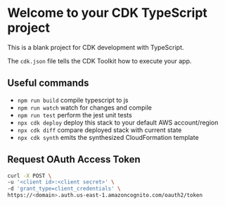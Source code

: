 # Welcome to your CDK TypeScript project

This is a blank project for CDK development with TypeScript.

The `cdk.json` file tells the CDK Toolkit how to execute your app.

## Useful commands

- `npm run build` compile typescript to js
- `npm run watch` watch for changes and compile
- `npm run test` perform the jest unit tests
- `npx cdk deploy` deploy this stack to your default AWS account/region
- `npx cdk diff` compare deployed stack with current state
- `npx cdk synth` emits the synthesized CloudFormation template

## Request OAuth Access Token

```sh
curl -X POST \
-u '<client id>:<client secret>' \
-d 'grant_type=client_credentials' \
https://<domain>.auth.us-east-1.amazoncognito.com/oauth2/token
```
